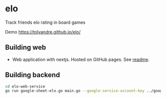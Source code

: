 # elo
Track friends elo rating in board games

Demo https://tolyandre.github.io/elo/


## Building web

- Web application with nextjs. Hosted on GitHub pages. See [readme](./nextjs/README.md).

## Building backend

```bash
cd elo-web-service
go run google-sheet-elo.go main.go --google-service-account-key ../google-service-account-key.json
```
